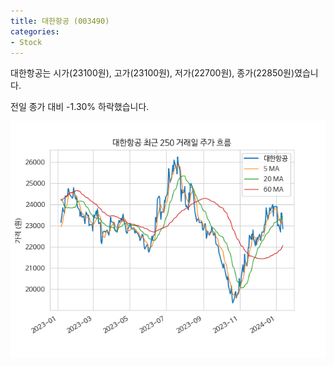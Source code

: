 ```yaml
---
title: 대한항공 (003490)
categories:
- Stock
---
```


대한항공는 시가(23100원), 고가(23100원), 저가(22700원), 종가(22850원)였습니다.

전일 종가 대비 -1.30% 하락했습니다.

<!-- more -->

![003490](/assets/images/stock/003490.png)